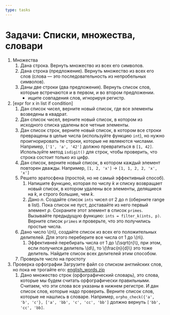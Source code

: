 ```yaml
---
type: tasks
---
```

# Задачи: Списки, множества, словари

1. Множества
    1. Дана строка. Вернуть множество из всех его символов.
    1. Дана строка (предложение). Вернуть множество из всех его слов (слова — это последовательность из непробельных символов).
    1. Даны две строки (два предложения). Вернуть список слов, которые встречаются и в первом, и во втором предложении.
        * ищите совпадения слов, игнорируя регистр.
1. \[expr for x in list if condition\]
    1. Дан список чисел, верните новый список, где все элементы возведены в квадрат.
    1. Дан список чисел, верните новый список, в котором из исходного списка удалены все четные элементы.
    1. Дан список строк, верните новый список, в котором все строки превращены в целые числа (используйте функцию `int`), но нужно проигнорировать те строки, которые не являеются числами. Например, `['1', 'a', '42']` должно превратиться в `[1, 42]`. Используйте метод `isdigit()` для строк, чтобы проверить, что строка состоит только из цифр.
    1. Дан список, верните новый список, в котором каждый элемент повторен дважды. Например, `[1, 2, 'x']` -> `[1, 1, 2, 2, 'x', 'x']`
    1. Решето эратосфена (простой, но не самый эффективный способ).
        1. Напишите функцию, которая по числу $k$ и списку возвращает новый список, в котором удалены все элементы, делящиеся на $k$, и строго большие, чем $k$.
        1. Дано $n$. Создайте список `ints` чисел от 2 до $n$ (оберните range в list). Пока список не пуст, доставайте из него первый элемент $p$. Сохраните этот элемент в список `primes`. Вызывайте предыдущую функцию: `ints = filter_k(ints, p)`. Верните список `primes` и проверьте, что это получились простые числа.
    1. Дано число \\(n\\), создайте список из всех его положительных делителей. Для этого переберите все числа от 1 до \\(n\\).
         1. Эффективней перебирать числа от 1 до \\(\\sqrt{n}\\), при этом, если получился делитель \\(d\\), то \\(\\fraс{n}{d}\\) это тоже делитель. Найдите список всех делителей этим способом.
    1. Проверьте число на простоту
1. Проверка орфографии
    Загрузите файл со списком английских слов, но пока не трогайте его: [english_words.zip](https://github.com/dwyl/english-words/blob/master/words_alpha.zip?raw=true)
    1. Дано множество строк (орфографический словарь), это слова, которые мы будем считать орфографически правильными. Считаем, что эти слова все указаны в нижнем регистре. И дан список слов, которые надо проверить. Верните список слов, которые не нашлись в словаре. Например, `orpho_check({'a', 'b', 'c'}, ['a', 'bb', 'c', 'cc', 'bb']` должно вернуть `['bb', 'cc', 'bb]`.
